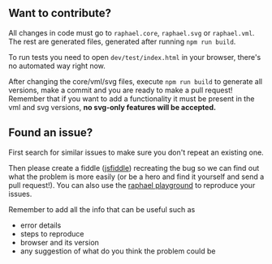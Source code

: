 ## Want to contribute?

All changes in code must go to `raphael.core`, `raphael.svg` or `raphael.vml`.
The rest are generated files, generated after running `npm run build`.

To run tests you need to open `dev/test/index.html` in your browser, there's no automated way right now.

After changing the core/vml/svg files, execute `npm run build` to generate all versions, make a commit and you are ready to make a pull request!
Remember that if you want to add a functionality it must be present in the vml and svg versions, **no svg-only features will be accepted.**

## Found an issue?

First search for similar issues to make sure you don't repeat an existing one.

Then please create a fiddle ([jsfiddle](http://jsfiddle.net/SSJJT/)) recreating the bug so we can find out what the problem is more easily (or be a hero and find it yourself and send a pull request!). You can also use the [raphael playground](http://raphaeljs.com/playground.html) to reproduce your issues.

Remember to add all the info that can be useful such as

* error details
* steps to reproduce
* browser and its version
* any suggestion of what do you think the problem could be